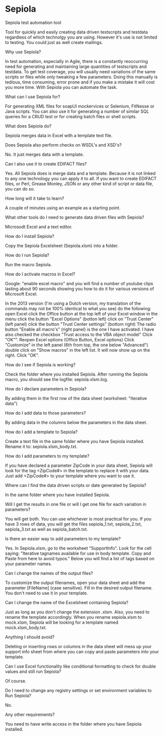 # Sepiola
Sepiola test automation tool

Tool for quickly and easily creating data driven testscripts and testdata regardless of which technolgy you are using. However it's use is not limited to testing. You could just as well create mailings.


Why use Sepiola?

In test automation, especially in Agile, there is a constantly reoccurring need for generating and maintaining large quantities of testscripts and testdata. To get test coverage, you will usually need variations of the same scripts or files while only tweaking a few parameters. Doing this manually is tedious, time consuming, error prone and if you make a mistake it will cost you more time. With Sepiola you can automate the task.


What can I use Sepiola for?

For generating XML files for soapUI mockervices or Selenium, FitNesse or Java scripts. You can also use it for generating a number of similar SQL queries for a CRUD test or for creating batch files or shell scripts.


What does Sepiola do?

Sepiola merges data in Excel with a template text file.


Does Sepiola also perform checks on WSDL's and XSD's?

No. It just merges data with a template.


Can I also use it to create EDIFACT files?

Yes. All Sepiola does is merge data and a template. Because it is not linked to any one technology you can apply it to all. If you want to create EDIFACT files, or Perl, Grease Monley, JSON or any other kind of script or data file, you can do so.


How long will it take to learn?

A couple of minutes using an example as a starting point.


What other tools do I need to generate data driven files with Sepiola?

Microsodt Excel and a text editor.


How do I install Sepiola?

Copy the Sepiola Excelsheet (Sepiola.xlsm) into a folder.


How do I run Sepiola?

Run the macro Sepiola. 


How do I activate macros in Excel?

Google: "enable excel macro" and you will find a number of youtube clips lasting about 90 seconds showing you how to do it for various versions of Microsoft Excel.

In the 2013 version (I'm using a Dutch version, my translation of the commands may not be 100% identical to what you see) do the following:
open Excel
click the Office button at the top left of your Excel window
in the menu click the button "Excel Options" (botton left)
click on "Trust Center" (left panel)
click the button "Trust Center settings" (bottom right)
The radio button "Enable all macro's" (right panel) is the one I have activated.
I have also checked the checkbox "Trust access to the VBA object model"
Click "OK"".
Reopen Excel options (Office Button, Excel options)
Click "Customize" in the left panel (6th from top, the one below "Advanced")
double click on "Show macros" in the left list. It will now show up on the right.
Click "OK".


How do I see if Sepiola is working?

Check the folder where you installed Sepiola. After running the Sepiola macro, you should see the logfile: sepiola.xlsm.log.


How do I declare parameters in Sepiola?

By adding them in the first row of the data sheet (worksheet: "Iterative data")


How do I add data to those parameters?

By adding data in the columns below the parameters in the data sheet.


How do I add a template to Sepiola?

Create a text file in the same folder where you have Sepiola installed. Rename it to: sepiola.xlsm_body.txt.


How do I add parameters to my template?

If you have declared a parameter ZipCode in your data sheet, Sepiola will look for the tag <ZipCode#> in the template to replace it with your data. Just add <ZipCode#> to your template where you want to use it.


Where can I find the data driven scripts or date generated by Sepiola?

In the same folder where you have installed Sepiola.


Will I get the results in one file or will I get one file for each variation in parameters?

You will get both. You can use whichever is most practical for you. If you have 3 rows of data, you will get the files sepiola_1.txt, sepiola_2.txt, sepiola_3.txt as well as sepiola_batch.txt.


Is there an easier way to add parameters to my template?

Yes. In Sepiola.xlsm, go to the worksheet "SupportInfo". Look for the cell saying: "Iterative tagnames available for use in body template. Copy and Paste from here to avoid typos." Below you will find a list of tags based on your parameter names.


Can I change the names of the output files?

To customize the output filenames, open your data sheet and add the parameter [FileName] (case sensitive). Fill in the desired output filename. You don't need to use it in your template.


Can I change the name of the Excelsheet containing Sepiola?

Just as long as you don't change the extension .xlsm. Also, you need to rename the template accordingly. When you rename sepiola.xlsm to mock.xlsm, Sepiola will be looking for a template named mock.xlsm_body.txt.


Anything I should avoid?

Deleting or inserting rows or columns in the data sheet will mess up your support info sheet from where you can copy and paste parameters into your template.

Can I use Excel functionality like conditional formatting to check for double values and still run Sepiola?

Of course.


Do I need to change any registry settings or set environment variables to Run Sepiola?

No.


Any other requirements?

You need to have write access in the folder where you have Sepiola installed.
